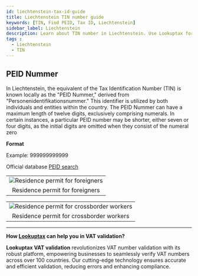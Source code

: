 ```yaml
---
id: liechtenstein-tax-id-guide
title: Liechtenstein TIN number guide
keywords: [TIN, Find PEID, Tax ID, Liechtenstein]
sidebar_label: Liechtenstein
description: Learn about TIN number in Liechtenstein. Use Lookuptax for hassle-free tax id validation in Liechtenstein and other 100+ countries
tags : 
  - Liechtenstein
  - TIN
---
```


## PEID Nummer
In Liechtenstein, the equivalent of the Tax Identification Number (TIN) is known locally as the "PEID Nummer," derived from "Personenidentifikationsnummer." This identifier is utilized by both individuals and entities within the country. The PEID Nummer can have a maximum length of twelve digits, exclusively comprising numerals. In certain instances, a particular PEID number may be shorter, either seven or four digits, as the initial digits are omitted when they consist of the numeral zero

**Format**

Example: 999999999999

Official database [PEID search](https://handelsregister.li/cr-portal/suche/suche.xhtml)


<table align="center" border="0px" border-color="#dedede"><tr><td>
  <img src="/docs/img/taxid/peid1.PNG" alt="Residence permit for foreigners"/>
  </td></tr>
  <tr><td align="center">Residence permit for foreigners</td></tr>
</table>

<table align="center" border="0px" border-color="#dedede"><tr><td>
  <img src="/docs/img/taxid/peid.PNG" alt="Residence permit for crossborder workers"/>
  </td></tr>
  <tr><td align="center">Residence permit for crossborder workers</td></tr>
</table>

----
**How [Lookuptax](https://lookuptax.com/) can help you in VAT validation?**

**Lookuptax VAT validation** revolutionizes VAT number validation with its robust platform, empowering businesses to seamlessly verify VAT numbers across over 100 countries. Our cutting-edge technology ensures accurate and efficient validation, reducing errors and enhancing compliance.
